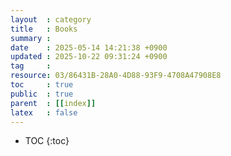 ```yaml
---
layout  : category
title   : Books
summary : 
date    : 2025-05-14 14:21:38 +0900
updated : 2025-10-22 09:31:24 +0900
tag     : 
resource: 03/86431B-28A0-4D88-93F9-4708A47908E8
toc     : true
public  : true
parent  : [[index]]
latex   : false
---
```

* TOC
{:toc}


